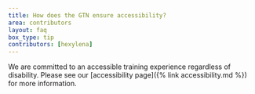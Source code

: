 ```yaml
---
title: How does the GTN ensure accessibility?
area: contributors
layout: faq
box_type: tip
contributors: [hexylena]
---
```


We are committed to an accessible training experience regardless of disability. Please see our [accessibility page]({% link accessibility.md %}) for more information.
